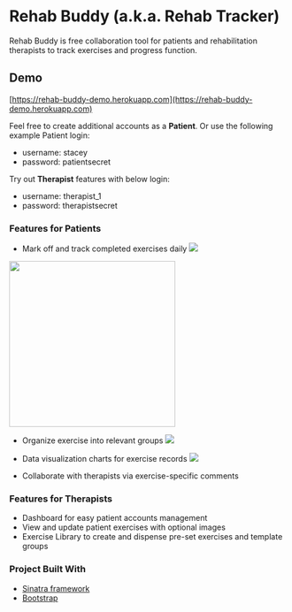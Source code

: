 # Rehab Buddy (a.k.a. Rehab Tracker)

Rehab Buddy is free collaboration tool for patients and rehabilitation therapists to track exercises and progress function.

## Demo

[https://rehab-buddy-demo.herokuapp.com](https://rehab-buddy-demo.herokuapp.com)

Feel free to create additional accounts as a **Patient**. Or use the following example Patient login:
- username: stacey
- password: patientsecret

Try out **Therapist** features with below login:
- username: therapist_1
- password: therapistsecret

### Features for Patients
- Mark off and track completed exercises daily ![](https://rehab-buddy-demo.herokuapp.com/images/diary.png)
<img src="https://rehab-buddy-demo.herokuapp.com/images/diary.png" width="300">

- Organize exercise into relevant groups
![](https://rehab-buddy-demo.herokuapp.com/images/exercise_groups.jpg)
- Data visualization charts for exercise records
![](https://rehab-buddy-demo.herokuapp.com/images/stats.png)

- Collaborate with therapists via exercise-specific comments

### Features for Therapists
- Dashboard for easy patient accounts management
- View and update patient exercises with optional images
- Exercise Library to create and dispense pre-set exercises and template groups

### Project Built With
- [Sinatra framework](http://sinatrarb.com/)
- [Bootstrap](https://getbootstrap.com/)